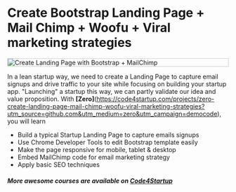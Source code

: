 # Create Bootstrap Landing Page + Mail Chimp + Woofu + Viral marketing strategies

<p style="border: 1px solid #ccc">
  <img src="https://code4startup.com/assets/project-zero-720f8c0a217fc048d41133523bbbac72.png" alt="Create Landing Page with Bootstrap + MailChimp">
</p>

In a lean startup way, we need to create a Landing Page to capture email signups and drive traffic to your site while focusing on building your startup app. "Launching" a startup this way, 
we can partly validate our idea and value proposition. With **[Zero]**(https://code4startup.com/projects/zero-create-landing-page-mail-chimp-woofu-viral-marketing-strategies?utm_source=github.com&utm_medium=zero&utm_campaign=democode), 
you will learn

* Build a typical Startup Landing Page to capture emails signups
* Use Chrome Developer Tools to edit Bootstrap template easily
* Make the page responsive for mobile, tablet & desktop
* Embed MailChimp code for email marketing strategy
* Apply basic SEO techniques

##### More awesome courses are available on [Code4Startup](https://code4startup.com/?utm_source=github.com&utm_medium=zero&utm_campaign=democode)
